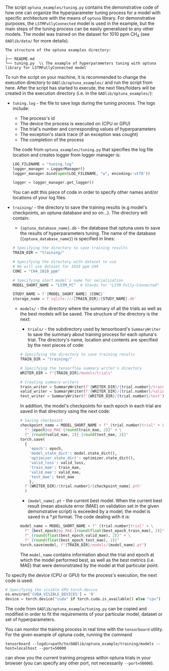 The script `optuna_examples/tuning.py` contains the demonstrative code of how one can organize the hyperparameter tuning process for a model with specific architecture with the means of `optuna` library.
For demonstrative purposes, the `LSTMFullyConnected` model is used in the example, but the main steps of the tuning process can be easily generalized to any other models. 
The model was trained on the dataset for 1010 ppm CH<sub>4</sub> (see `OADlib/data/` for more details).

```text
The structure of the optuna examples directory:
.
├── README.md
└── tuning.py  \\ The example of hyperparameters tuning with optuna library for LSTMFullyConnected model
```
To run the script on your machine, it is recommended to change the execution directory to `OADlib/optuna_examples/` and run the script from here. After the script has started to execute,
the next files/folders will be created in the execution directory (i.e. in the `OADlib/optuna_examples/`):
* `tuning.log` - the file to save logs during the tuning process. The logs include:
  * The process's id
  * The device the process is executed on (CPU or GPU)
  * The trial's number and corresponding values of hyperparameters
  * The exception's stack trace (if an exception was cought)
  * The completion of the process
  
  The code from `optuna_examples/tuning.py` that specifies the log file location and creates logger from logger manager is:
  ```python
  LOG_FILENAME = "tuning.log"
  logger_manager = LoggerManager()
  logger_manager.bind(open(LOG_FILENAME, "w", encoding='utf8'))
  
  logger = logger_manager.get_logger()
  ```
  You can edit this piece of code in order to specify other names and/or locations of your log files.

* `training/` - the directory to save the training results (e.g model's checkpoints, an optuna database and so on...). The directory will contain:
  * `{optuna_database_name}.db` - the database that optuna uses to save the results of hyperparameters tuning. The name of the database (`{optuna_database_name}`) is specified in lines:
  ```python
  # Specifying the directory to save training results
  TRAIN_DIR = "training/"
  ```
  ```python
  # Specifying the directory with dataset to use
  # We will use dataset for 1010 ppm CH4
  CONC = "CH4_1010_ppm"
  ```
  ```python
  # Specifying short model's name for serialization
  MODEL_SHORT_NAME = "LSTM_FC"  # Stands for "LSTM Fully-Connected"
  ```
  ```python
  STUDY_NAME = f'{MODEL_SHORT_NAME}_{CONC}'
  storage_name = f'sqlite:///{TRAIN_DIR}/{STUDY_NAME}.db'
  ```
  
  * `models/` - the directory where the summary of all the trials as well as the best models will be saved. The structure of the directory is the next:
    * `trials/` - the subdirectory used by tensorboard's `SummaryWriter` to save the summary about training process for each optuna's trial. The directory's name, location and contents are specified
    by the next pieces of code:
    ```python
    # Specifying the directory to save training results
    TRAIN_DIR = "training/"
    
    # Specifying the tensorflow summary writer's directory
    WRITER_DIR = f"{TRAIN_DIR}/models/trials"
    ```
    ```python
    # Creating summary writers
    train_writer = SummaryWriter(f'{WRITER_DIR}/{trial.number}/train')
    valid_writer = SummaryWriter(f'{WRITER_DIR}/{trial.number}/valid')
    test_writer = SummaryWriter(f'{WRITER_DIR}/{trial.number}/test')
    ```

    In addition, the model's checkpoints for each epoch in each trial are saved in that directory using the next code:
    ```python
    # Saving checkpoint
    checkpoint_name = MODEL_SHORT_NAME + f"_{trial.number}trial" + \
      f"_{epoch}ep_MAE-{round(train_mae, 2)}" + \
      f"_{round(valid_mae, 2)}_{round(test_mae, 2)}"
    torch.save(
      {
        'epoch': epoch,
        'model_state_dict': model.state_dict(),
        'optimizer_state_dict': optimizer.state_dict(),
        'valid_loss': valid_loss,
        'train_mae': train_mae,
        'valid_mae': valid_mae,
        'test_mae': test_mae
        },
      f'{WRITER_DIR}/{trial.number}/{checkpoint_name}.pth'
      )
    ```

    * `{model_name}.pt` - the current best model. When the current best result (mean absolute error (MAE) on validation set in the given demonstrative script) is exceeded by a model, the model is saved in a *.pt format.
    The code dealing with it is:
    ```python
    model_name = MODEL_SHORT_NAME + f"_{trial.number}trial" + \
      f"_{best_epoch}ep_MAE-{round(float(best_epoch_train_mae), 2)}" + \
      f"_{round(float(best_epoch_valid_mae), 2)}" + \
      f"_{round(float(best_epoch_test_mae), 2)}"
    torch.save(model, f"{TRAIN_DIR}/models/{model_name}.pt")
    ```
    The `model_name` contains information about the trial and epoch at which the model performed best, as well as the best metrics (i.e. MAE) that were demonstrated by the model at that particular point.

To specify the device (CPU or GPU) for the process's execution, the next code is used:
```python
# Specifying the visible GPU torch.device
os.environ['CUDA_VISIBLE_DEVICES'] = '0'
device = torch.device("cuda" if torch.cuda.is_available() else "cpu")
```

The code from `OADlib/optuna_example/tuning.py` can be copied and modified in order to fit the requirements of your particular model, dataset or set of hyperparameters.

You can monitor the training process in real time with the `tensorboard` utility. 
For the given example of optuna code, running the command 

`tensorboard --logdir=path/to/OADlib/optuna_example/training/models --host=localhost --port=50000`

can show you the current training progress within optuna trials in your browser (you can specify any other port, not necessarily `--port=50000`).
